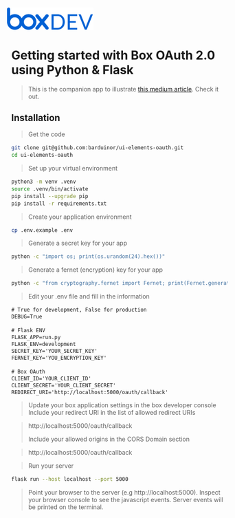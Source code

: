 <img src="images/box-dev-logo-clip.png" 
alt= “box-dev-logo” 
style="margin-left:-10px;"
width=40%;>

# Getting started with Box OAuth 2.0 using Python & Flask
> This is the companion app to illustrate [this medium article](https://medium.com/@barbosa-rmv/getting-started-with-box-oauth-2-0-using-python-flask-77607441170d). Check it out.

## Installation

> Get the code
```bash
git clone git@github.com:barduinor/ui-elements-oauth.git
cd ui-elements-oauth
```

> Set up your virtual environment
```bash
python3 -m venv .venv
source .venv/bin/activate
pip install --upgrade pip
pip install -r requirements.txt
```

> Create your application environment
```bash
cp .env.example .env
```

> Generate a secret key for your app
```bash
python -c "import os; print(os.urandom(24).hex())"
```

> Generate a fernet (encryption) key for your app
```bash
python -c "from cryptography.fernet import Fernet; print(Fernet.generate_key())"
```

> Edit your .env file and fill in the information
```
# True for development, False for production
DEBUG=True

# Flask ENV
FLASK_APP=run.py
FLASK_ENV=development
SECRET_KEY='YOUR_SECRET_KEY'
FERNET_KEY='YOU_ENCRYPTION_KEY'

# Box OAuth
CLIENT_ID='YOUR_CLIENT_ID'
CLIENT_SECRET='YOUR_CLIENT_SECRET'
REDIRECT_URI='http://localhost:5000/oauth/callback'
```

> Update your box application settings in the box developer console
> Include your redirect URI in the list of allowed redirect URIs

>http://localhost:5000/oauth/callback
>
>Include your allowed origins in the CORS Domain section

>http://localhost:5000/oauth/callback

> Run your server
```bash
flask run --host localhost --port 5000
```

> Point your browser to the server (e.g http://localhost:5000).
> Inspect your browser console to see the javascript events.
> Server events will be printed on the terminal.